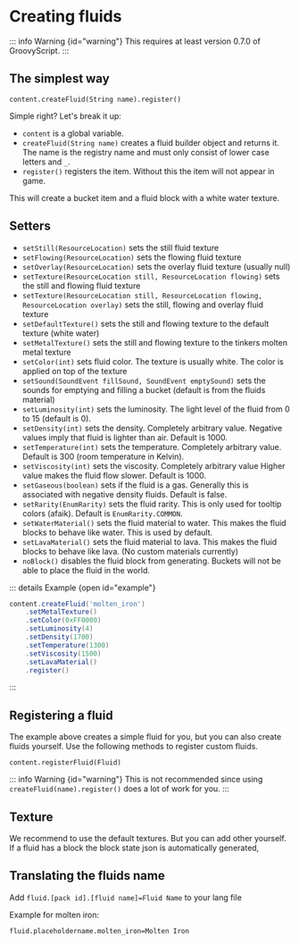 # Creating fluids

::: info Warning {id="warning"}
This requires at least version 0.7.0 of GroovyScript.
:::
## The simplest way

```groovy:no-line-numbers
content.createFluid(String name).register()
```

Simple right?
Let's break it up:

- `content` is a global variable.
- `createFluid(String name)` creates a fluid builder object and returns it. The name is the registry name and must only
  consist of lower case letters and `_`.
- `register()` registers the item. Without this the item will not appear in game.

This will create a bucket item and a fluid block with a white water texture.

## Setters

- `setStill(ResourceLocation)` sets the still fluid texture
- `setFlowing(ResourceLocation)` sets the flowing fluid texture
- `setOverlay(ResourceLocation)` sets the overlay fluid texture (usually null)
- `setTexture(ResourceLocation still, ResourceLocation flowing)` sets the still and flowing fluid texture
- `setTexture(ResourceLocation still, ResourceLocation flowing, ResourceLocation overlay)` sets the still, flowing and overlay fluid texture
- `setDefaultTexture()` sets the still and flowing texture to the default texture (white water)
- `setMetalTexture()` sets the still and flowing texture to the tinkers molten metal texture
- `setColor(int)` sets fluid color. The texture is usually white. The color is applied on top of the texture
- `setSound(SoundEvent fillSound, SoundEvent emptySound)` sets the sounds for emptying and filling a bucket (default is from the fluids material)
- `setLuminosity(int)` sets the luminosity. The light level of the fluid from 0 to 15 (default is 0).
- `setDensity(int)` sets the density. Completely arbitrary value. Negative values imply that fluid is lighter than air. Default is 1000.
- `setTemperature(int)` sets the temperature. Completely arbitrary value. Default is 300 (room temperature in Kelvin).
- `setViscosity(int)` sets the viscosity. Completely arbitrary value Higher value makes the fluid flow slower. Default is 1000.
- `setGaseous(boolean)` sets if the fluid is a gas. Generally this is associated with negative density fluids. Default is false.
- `setRarity(EnumRarity)` sets the fluid rarity. This is only used for tooltip colors (afaik). Default is `EnumRarity.COMMON`.
- `setWaterMaterial()` sets the fluid material to water. This makes the fluid blocks to behave like water. This is used by default.
- `setLavaMaterial()` sets the fluid material to lava. This makes the fluid blocks to behave like lava. (No custom materials currently)
- `noBlock()` disables the fluid block from generating. Buckets will not be able to place the fluid in the world.

::: details Example {open id="example"}
````groovy
content.createFluid('molten_iron')
    .setMetalTexture()
    .setColor(0xFF0000)
    .setLuminosity(4)
    .setDensity(1700)
    .setTemperature(1300)
    .setViscosity(1500)
    .setLavaMaterial()
    .register()
````
:::

## Registering a fluid

The example above creates a simple fluid for you, but you can also create fluids yourself.
Use the following methods to register custom fluids.

```groovy:no-line-numbers
content.registerFluid(Fluid)
```

::: info Warning {id="warning"}
This is not recommended since using `createFluid(name).register()` does a lot of work for you.
:::

## Texture

We recommend to use the default textures. But you can add other yourself.
If a fluid has a block the block state json is automatically generated,

## Translating the fluids name

Add `fluid.[pack id].[fluid name]=Fluid Name` to your lang file

Example for molten iron:
```ini:no-line-numbers
fluid.placeholdername.molten_iron=Molten Iron
```
